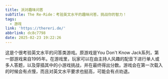 ```yaml
---
title: 派对趣味问答
subTitle: The Re-Ride：考验英文水平的趣味问答，挑战你的智力！
tags:
  - 游戏
link: 'https://thereri.de/'
abbrlink: dc8c7798
date: 2025-02-23 19:22:26
---
```


这是个很考验英文水平的问答类游戏。原游戏是You Don't Know Jack系列，第一部游戏来自1995年。在游戏里，玩家可以在由主持人风趣的配音下进行单人或多人答题，以及穿插其中的小游戏挑战，并在最终得出分数。游戏会在第一次载入的时候会有点慢，而且对英文水平要求也挺高，可能会有点劝退。